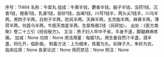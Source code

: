 序号：11464
名称：牛犀丸
组成：牛黄半钱，麝香半钱，脑子半钱，没药1钱，沉香1钱，檀香1钱，乳香1钱，辰砂1钱，血竭1钱，川芎1钱半，两头尖1钱半，川乌半两，黑附子半两，白附子半两，防风半两，天麻半两，五灵脂半两，麻黄半两，薄荷半两，何首乌半两，牛胆天南星半两，生犀角屑2钱（另研加）。
出处：《医方类聚》卷二十三引《经验秘方》。
主治：男子妇人卒中不省，半身不遂，脚腿麻痹疼痛。
加减：None
功效：None
用法用量：每服1丸，用生姜自然汁半盏，酒半盏，同化开，临卧服。
制备方法：上为细末，炼蜜为丸，如弹子大，朱砂为衣。
临床应用：None
各家论述：None
用药禁忌：None
附注：None

